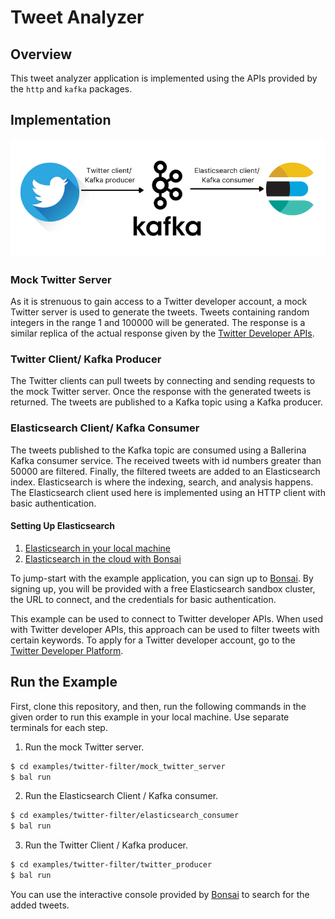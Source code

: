 # Tweet Analyzer

## Overview
This tweet analyzer application is implemented using the APIs provided by the `http` and `kafka` packages.

## Implementation

![Twitter Analyzer](twitter-analyzer.png)

### Mock Twitter Server

As it is strenuous to gain access to a Twitter developer account, a mock Twitter server is used to generate the tweets. Tweets containing random integers in the range 1 and 100000 will be generated. The response is a similar replica of the actual response given by the [Twitter Developer APIs](https://developer.twitter.com/en/docs/twitter-api/data-dictionary/object-model/tweet). 

### Twitter Client/ Kafka Producer

The Twitter clients can pull tweets by connecting and sending requests to the mock Twitter server. Once the response with the generated tweets is returned. The tweets are published to a Kafka topic using a Kafka producer. 

### Elasticsearch Client/ Kafka Consumer

The tweets published to the Kafka topic are consumed using a Ballerina Kafka consumer service. The received tweets with id numbers greater than 50000 are filtered. Finally, the filtered tweets are added to an Elasticsearch index. Elasticsearch is where the indexing, search, and analysis happens. The Elasticsearch client used here is implemented using an HTTP client with basic authentication.

#### Setting Up Elasticsearch
1. [Elasticsearch in your local machine](https://www.elastic.co/guide/en/elasticsearch/reference/current/setup.html)
2. [Elasticsearch in the cloud with Bonsai](https://bonsai.io/)

To jump-start with the example application, you can sign up to [Bonsai](https://bonsai.io/). By signing up, you will be provided with a free Elasticsearch sandbox cluster, the URL to connect, and the credentials for basic authentication.

This example can be used to connect to Twitter developer APIs. When used with Twitter developer APIs, this approach can be used to filter tweets with certain keywords. To apply for a Twitter developer account, go to the [Twitter Developer Platform](https://developer.twitter.com/en/apply-for-access). 

## Run the Example

First, clone this repository, and then, run the following commands in the given order to run this example in your local machine. Use separate terminals for each step.

1. Run the mock Twitter server. 
```sh
$ cd examples/twitter-filter/mock_twitter_server
$ bal run
```
2. Run the Elasticsearch Client / Kafka consumer.
```sh
$ cd examples/twitter-filter/elasticsearch_consumer
$ bal run
```
3. Run the Twitter Client / Kafka producer. 
```sh
$ cd examples/twitter-filter/twitter_producer
$ bal run
```

You can use the interactive console provided by [Bonsai](https://bonsai.io/) to search for the added tweets. 
